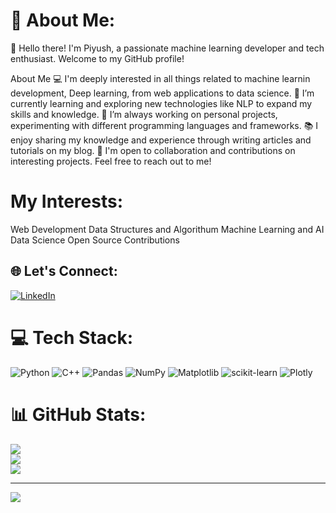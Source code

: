 # 💫 About Me:
👋 Hello there! I'm Piyush, a passionate machine learning developer and tech enthusiast. Welcome to my GitHub profile!

About Me
💻 I'm deeply interested in all things related to machine learnin development, Deep learning, from web applications to data science.
🌱 I’m currently learning and exploring new technologies like NLP to expand my skills and knowledge.
🔭 I’m always working on personal projects, experimenting with different programming languages and frameworks.
📚 I enjoy sharing my knowledge and experience through writing articles and tutorials on my blog.
🤝 I'm open to collaboration and contributions on interesting projects. Feel free to reach out to me!

# My Interests: 
Web Development
Data Structures and Algorithum
Machine Learning and AI 
Data Science
Open Source Contributions

## 🌐 Let's Connect:
[![LinkedIn](https://img.shields.io/badge/LinkedIn-%230077B5.svg?logo=linkedin&logoColor=white)](https://www.linkedin.com/in/piyushhh-singhh/)


# 💻 Tech Stack:
![Python](https://img.shields.io/badge/python-3670A0?style=for-the-badge&logo=python&logoColor=ffdd54) ![C++](https://img.shields.io/badge/c++-%2300599C.svg?style=for-the-badge&logo=c%2B%2B&logoColor=white) ![Pandas](https://img.shields.io/badge/pandas-%23150458.svg?style=for-the-badge&logo=pandas&logoColor=white) ![NumPy](https://img.shields.io/badge/numpy-%23013243.svg?style=for-the-badge&logo=numpy&logoColor=white) ![Matplotlib](https://img.shields.io/badge/Matplotlib-%23ffffff.svg?style=for-the-badge&logo=Matplotlib&logoColor=black) ![scikit-learn](https://img.shields.io/badge/scikit--learn-%23F7931E.svg?style=for-the-badge&logo=scikit-learn&logoColor=white) ![Plotly](https://img.shields.io/badge/Plotly-%233F4F75.svg?style=for-the-badge&logo=plotly&logoColor=white)
# 📊 GitHub Stats:
![](https://github-readme-stats.vercel.app/api?username=codewithpiyushh&theme=dark&hide_border=false&include_all_commits=false&count_private=false)<br/>
![](https://github-readme-streak-stats.herokuapp.com/?user=codewithpiyushh&theme=dark&hide_border=false)<br/>
![](https://github-readme-stats.vercel.app/api/top-langs/?username=codewithpiyushh&theme=dark&hide_border=false&include_all_commits=false&count_private=false&layout=compact)

---
[![](https://visitcount.itsvg.in/api?id=codewithpiyushh&icon=0&color=0)](https://visitcount.itsvg.in)

<!-- Proudly created with GPRM ( https://gprm.itsvg.in ) -->
